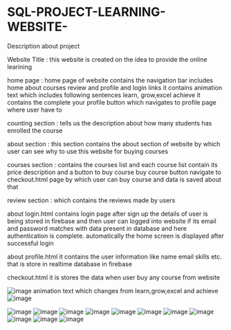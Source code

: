 # SQL-PROJECT-LEARNING-WEBSITE-

Description about project 

Website Title : 
this website is created on the idea to provide the online learining

home page :
home page of website contains the navigation bar includes home about courses review and profile and login links
it contains animation text which includes following sentences learn, grow,excel achieve
it contains the complete your profile button which navigates to profile page where user have to 

counting section :
tells us the description about how many students has enrolled the course

about section :
this section contains the about section of website by which user can see why to use this website for buying courses

courses section :
contains the courses list and each course list contain its price description and a button to buy course
buy course button navigate to checkout.html page by which user can buy course and data is saved about that 

review section :
which contains the reviews made by users 

about login.html
contains login page after sign up the details of user is being stored in firebase and then user can logged into website if
its email and password matches with data present in database and here authentication is complete. automatically the home screen is displayed after successful login

about profile.html
it contains the user information like name email skills etc. that is store in realtime database in firebase

checkout.html
it is stores the data when user buy any course from website 


![image](https://user-images.githubusercontent.com/93991127/177533143-f3d8eda9-c3b1-4809-967b-4d852f7c19f5.png)
animation text which changes from learn,grow,excel and achieve
![image](https://user-images.githubusercontent.com/93991127/177536466-55f9f5d1-4ece-4806-9ca5-b539e1fb89d1.png)


![image](https://user-images.githubusercontent.com/93991127/177533246-2fde6b83-0603-45bf-91fd-be4976598e6e.png)
![image](https://user-images.githubusercontent.com/93991127/177533374-faa9a531-8ca2-4093-b62f-f64fcba401a0.png)
![image](https://user-images.githubusercontent.com/93991127/177533488-565e6574-ad30-4eb8-b5a8-50e2908b3c9c.png)
![image](https://user-images.githubusercontent.com/93991127/177533755-c4adeec6-8838-495c-a3e6-75a09dd3590f.png)
![image](https://user-images.githubusercontent.com/93991127/177533903-1047ee91-7e8c-4d48-b366-9092bdd3be16.png)
![image](https://user-images.githubusercontent.com/93991127/177534000-596d16e9-0550-4a24-8e85-1a22e4460781.png)
![image](https://user-images.githubusercontent.com/93991127/177534162-3bb0dfe2-2c2f-46ee-89c2-dc23a9a3d532.png)
![image](https://user-images.githubusercontent.com/93991127/177534466-080609e1-568b-45da-aa2a-ede053d13f40.png)
![image](https://user-images.githubusercontent.com/93991127/177534799-ca9e233e-2b81-4f1e-b1af-c63ba9fb22e3.png)
![image](https://user-images.githubusercontent.com/93991127/177535093-a6cf3493-ee1e-4474-afcb-095b41df1d9e.png)
![image](https://user-images.githubusercontent.com/93991127/177535202-6660825f-2bd3-4798-9ce5-c2df1e814c97.png)
